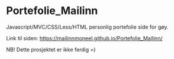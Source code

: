 # Portefolie_Mailinn
Javascript/MVC/CSS/Less/HTML personlig portefolie side for gøy.

Link til siden: https://mailinnmoneel.github.io/Portefolie_Mailinn/

NB! Dette prosjektet er ikke ferdig =) 
